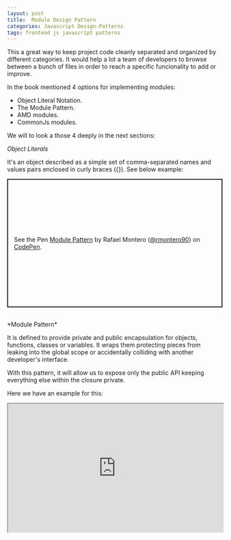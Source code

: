 ```yaml
---
layout: post
title:  Module Design Pattern
categories: Javascript Design-Patterns
tags: frontend js javascript patterns
---
```


This a great way to keep project code cleanly separated and organized by different categories. It would help a lot a team of developers to browse between a bunch of files in order to reach a specific funcionality to add or improve.

In the book mentioned 4 options for implementing modules:

- Object Literal Notation.
- The Module Pattern.
- AMD modules.
- CommonJs modules.

We will to look a those 4 deeply in the next sections:

*Object Literals*

It's an object described as a simple set of comma-separated names and values pairs enclosed in curly braces ({}). See below example:

<p class="codepen" data-height="300" data-default-tab="html,result" data-slug-hash="XWwbWzE" data-editable="true" data-user="rmontero90" style="height: 300px; box-sizing: border-box; display: flex; align-items: center; justify-content: center; border: 2px solid; margin: 1em 0; padding: 1em;">
  <span>See the Pen <a href="https://codepen.io/rmontero90/pen/XWwbWzE">
  Module Pattern</a> by Rafael Montero (<a href="https://codepen.io/rmontero90">@rmontero90</a>)
  on <a href="https://codepen.io">CodePen</a>.</span>
</p>
<script async src="https://cpwebassets.codepen.io/assets/embed/ei.js"></script>

<br />
*Module Pattern*

It is defined to provide private and public encapsulation for objects, functions, classes or variables. It wraps them protecting pieces from leaking into the global scope or accidentally colliding with another developer's interface. 

With this pattern, it will allow us to expose only the public API keeping everything else within the closure private.

Here we have an example for this:

<iframe width="100%" height="300px" src="https://stackblitz.com/edit/stackblitz-starters-c79uwj?embed=1&file=myModule.js&theme=dark&view=both&terminalHeight=0"></iframe>